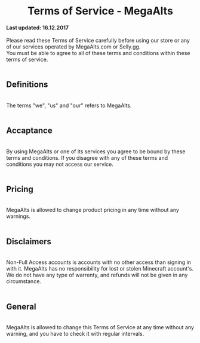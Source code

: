 <h1 align="center">Terms of Service - MegaAlts</h1>
<b>Last updated: 16.12.2017</b>
<br><br>
Please read these Terms of Service carefully before using our store or any of our services operated by MegaAlts.com or Selly.gg.
<br>
You must be able to agree to all of these terms and conditions within these terms of service.
<br>
<br>
<h2>Definitions</h2>
<br>
The terms "we", "us" and "our" refers to MegaAlts.
<br>
<br>
<h2>Accaptance</h2>
<br>
By using MegaAlts or one of its services you agree to be bound by these terms and conditions. If you disagree with any of these terms and conditions you may not access our service.
<br>
<br>
<h2>Pricing</h2>
<br>
MegaAlts is allowed to change product pricing in any time without any warnings.
<br>
<br>
<h2>Disclaimers</h2>
<br>
Non-Full Access accounts is accounts with no other access than signing in with it. MegaAlts has no responsibility for lost or stolen Minecraft account's. We do not have any type of warrenty, and refunds will not be given in any circumstance. 
<br>
<br>
<h2>General</h2>
<br>
MegaAlts is allowed to change this Terms of Service at any time without any warning, and you have to check it with regular intervals.
